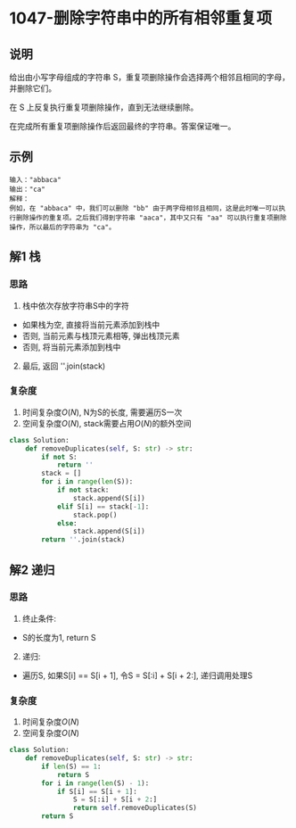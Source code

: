 # 1047-删除字符串中的所有相邻重复项

## 说明
给出由小写字母组成的字符串 S，重复项删除操作会选择两个相邻且相同的字母，并删除它们。

在 S 上反复执行重复项删除操作，直到无法继续删除。

在完成所有重复项删除操作后返回最终的字符串。答案保证唯一。

## 示例
```
输入："abbaca"
输出："ca"
解释：
例如，在 "abbaca" 中，我们可以删除 "bb" 由于两字母相邻且相同，这是此时唯一可以执行删除操作的重复项。之后我们得到字符串 "aaca"，其中又只有 "aa" 可以执行重复项删除操作，所以最后的字符串为 "ca"。
```

## 解1 栈

### 思路
1. 栈中依次存放字符串S中的字符
- 如果栈为空, 直接将当前元素添加到栈中
- 否则, 当前元素与栈顶元素相等, 弹出栈顶元素
- 否则, 将当前元素添加到栈中
2. 最后, 返回 ''.join(stack)

### 复杂度
1. 时间复杂度$O(N)$, N为S的长度, 需要遍历S一次
2. 空间复杂度$O(N)$, stack需要占用$O(N)$的额外空间

```python
class Solution:
    def removeDuplicates(self, S: str) -> str:
        if not S:
            return ''
        stack = []
        for i in range(len(S)):
            if not stack:
                stack.append(S[i])
            elif S[i] == stack[-1]:
                stack.pop()
            else:
                stack.append(S[i])
        return ''.join(stack)
```

## 解2 递归

### 思路
1. 终止条件:
- S的长度为1, return S
2. 递归:
- 遍历S, 如果S[i] == S[i + 1], 令S = S[:i] + S[i + 2:], 递归调用处理S

### 复杂度
1. 时间复杂度$O(N)$
2. 空间复杂度$O(N)$

```python
class Solution:
    def removeDuplicates(self, S: str) -> str:
        if len(S) == 1:
            return S
        for i in range(len(S) - 1):
            if S[i] == S[i + 1]:
                S = S[:i] + S[i + 2:]
                return self.removeDuplicates(S)
        return S
```